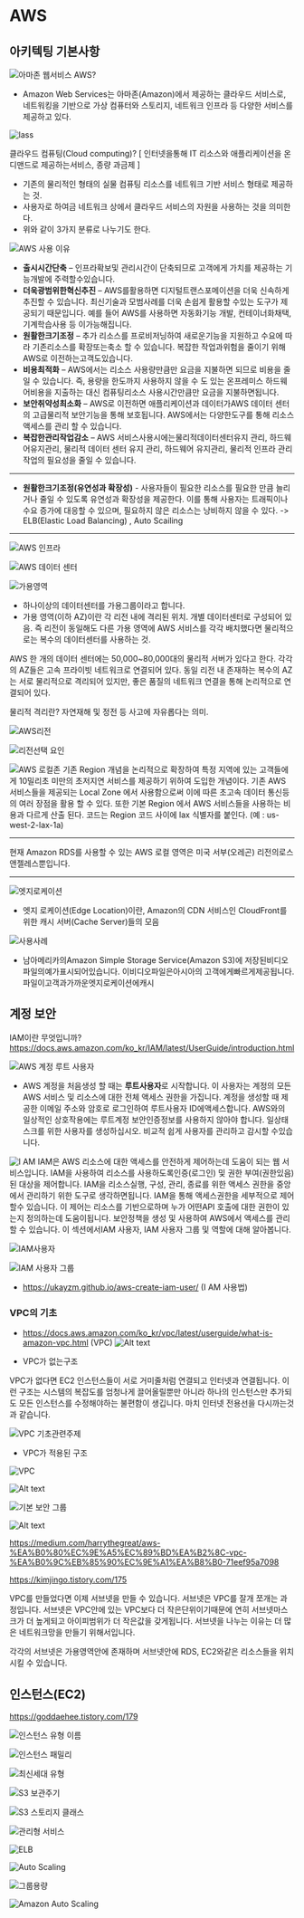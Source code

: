 # AWS
## 아키텍팅 기본사항
![아마존 웹서비스](Image/image.png)
AWS? 
 - Amazon Web Services는 아마존(Amazon)에서 제공하는 클라우드 서비스로, 네트워킹을 기반으로 가상 컴퓨터와 스토리지, 네트워크 인프라 등 다양한 서비스를 제공하고 있다.

![Iass](Image/image-26.png)

클라우드 컴퓨팅(Cloud computing)?
[ 인터넷을통해 IT 리소스와 애플리케이션을 온디맨드로 제공하는서비스, 종량 과금제 ]

 - 기존의 물리적인 형태의 실물 컴퓨팅 리소스를 네트워크 기반 서비스 형태로 제공하는 것.
 - 사용자로 하여금 네트워크 상에서 클라우드 서비스의 자원을 사용하는 것을 의미한다.
 - 위와 같이 3가지 분류로 나누기도 한다.



![AWS 사용 이유](Image/image-2.png)
- **출시시간단축** – 인프라확보및  관리시간이 단축되므로 고객에게 가치를 제공하는 기능개발에 주력할수있습니다.
- **더욱광범위한혁신추진** – AWS를활용하면 디지털트랜스포메이션을 더욱 신속하게 추진할 수 있습니다. 최신기술과 모범사례를 더욱 손쉽게 활용할 수있는 도구가 제공되기 때문입니다. 예를 들어 AWS를 사용하면 자동화기능 개발, 컨테이너화채택, 기계학습사용 등 이가능해집니다.
- **원활한크기조정** – 추가 리소스를 프로비저닝하여 새로운기능을 지원하고 수요에 따라 기존리소스를 확장또는축소 할 수 있습니다.
복잡한 작업과위험을 줄이기 위해 AWS로 이전하는고객도있습니다.
- **비용최적화** – AWS에서는 리소스 사용량만큼만 요금을 지불하면 되므로 비용을 줄일 수 있습니다. 즉, 용량을 한도까지 사용하지 않을 수 도 있는 온프레미스 하드웨어비용을 지출하는 대신 컴퓨팅리소스 사용시간만큼만 요금을 지불하면됩니다.
- **보안취약성최소화** – AWS로 이전하면 애플리케이션과 데이터가AWS 데이터 센터의 고급물리적 보안기능을 통해 보호됩니다. AWS에서는 다양한도구를 통해 리소스 액세스를 관리 할 수 있습니다.
- **복잡한관리작업감소** – AWS 서비스사용시에는물리적데이터센터유지 관리, 하드웨어유지관리, 물리적 데이터 센터 유지 관리, 하드웨어 유지관리, 물리적 인프라 관리 작업의 필요성을 줄일 수 있습니다.
--------------------------------------
- **원활한크기조정(유연성과 확장성)** -
사용자들이 필요한 리소스를 필요한 만큼 늘리거나 줄일 수 있도록 유연성과 확장성을 제공한다. 이를 통해 사용자는 트래픽이나 수요 증가에 대응할 수 있으며, 필요하지 않은 리소스는 낭비하지 않을 수 있다. -> ELB(Elastic Load Balancing) , Auto Scailing
--------------------------------------


![AWS 인프라](Image/image-3.png)

![AWS 데이터 센터](Image/image-4.png)

![가용영역](Image/image-5.png)
- 하나이상의 데이터센터를 가용그룹이라고 합니다.
- 가용 영역(이하 AZ)이란 각 리전 내에 격리된 위치.
개별 데이터센터로 구성되어 있음.
즉 리전이 동일해도 다른 가용 영역에 AWS 서비스를 각각 배치했다면 물리적으로는 복수의 데이터센터를 사용하는 것.
 
AWS 한 개의 데이터 센터에는 50,000~80,000대의 물리적 서버가 있다고 한다.
각각의 AZ들은 고속 프라이빗 네트워크로 연결되어 있다.
동일 리전 내 존재하는 복수의 AZ는 서로 물리적으로 격리되어 있지만, 좋은 품질의 네트워크 연결을 통해 논리적으로 연결되어 있다.

물리적 격리란?
자연재해 및 정전 등 사고에 자유롭다는 의미.


![AWS리전](Image/image-6.png)

![리전선택 요인](Image/image-7.png)

![AWS 로컬존](Image/image-8.png)
기존 Region 개념을 논리적으로 확장하여 특정 지역에 있는 고객들에게 10밀리초 미만의 초저지연 서비스를 제공하기 위하여 도입한 개념이다. 기존 AWS 서비스들을 제공되는 Local Zone 에서 사용함으로써 이에 따른 초고속 데이터 통신등의 여러 장점을 활용 할 수 있다. 또한 기본 Region 에서 AWS 서비스들을 사용하는 비용과 다르게 산출 된다.
코드는 Region 코드 사이에 lax 식별자를 붙인다. (예 : us-west-2-lax-1a)

--------------------------------------

현재 Amazon RDS를 사용할 수 있는 AWS 로컬 영역은 미국 서부(오레곤) 리전의로스앤젤레스뿐입니다.

--------------------------------------

![엣지로케이션](Image/image-9.png)

- 엣지 로케이션(Edge Location)이란, Amazon의 CDN 서비스인 CloudFront를 위한 캐시 서버(Cache Server)들의 모음

![사용사례](Image/image-10.png)

- 남아메리카의Amazon Simple Storage Service(Amazon S3)에 저장된비디오파일의예가표시되어있습니다. 이비디오파일은아시아의 고객에게빠르게제공됩니다. 파일이고객과가까운엣지로케이션에캐시


## 계정 보안

IAM이란 무엇입니까?
https://docs.aws.amazon.com/ko_kr/IAM/latest/UserGuide/introduction.html

![AWS 계정 루트 사용자](Image/image-11.png)
- AWS 계정을 처음생성 할 때는 **루트사용자**로 시작합니다. 
이 사용자는 계정의 모든AWS 서비스 및 리소스에 대한 전체 액세스 권한을 가집니다. 계정을 생성할 때 제공한 이메일 주소와 암호로 로그인하여 루트사용자 ID에액세스합니다. AWS와의 일상적인 상호작용에는 루트계정 보안인증정보를 사용하지 않아야 합니다. 일상태스크를 위한 사용자를 생성하십시오. 비교적 쉽게 사용자를 관리하고 감시할 수있습니다.


![I AM](Image/image-12.png)
IAM은 AWS 리소스에 대한 액세스를 안전하게 제어하는데 도움이 되는 웹 서비스입니다. IAM을 사용하여 리소스를 사용하도록인증(로그인) 및 권한 부여(권한있음)된 대상을 제어합니다.
IAM을 리소스실행, 구성, 관리, 종료를 위한 액세스 권한을 중앙에서 관리하기 위한 도구로 생각하면됩니다. IAM을 통해 액세스권한을 세부적으로 제어할수 있습니다. 이 제어는 리소스를 기반으로하며 누가 어떤API 호출에 대한 권한이 있는지 정의하는데 도움이됩니다.
보안정책을 생성 및 사용하여 AWS에서 액세스를 관리 할 수 있습니다. 이 섹션에서IAM 사용자, IAM 사용자 그룹 및 역할에 대해 알아봅니다.


![IAM사용자](Image/image-13.png)

![IAM 사용자 그룹](Image/image-19.png)

- https://ukayzm.github.io/aws-create-iam-user/ (I AM 사용법)

### VPC의 기초
 - https://docs.aws.amazon.com/ko_kr/vpc/latest/userguide/what-is-amazon-vpc.html (VPC)
![Alt text](Image/image-17.png)

- VPC가 없는구조

VPC가 없다면 EC2 인스턴스들이 서로 거미줄처럼 연결되고 인터넷과 연결됩니다. 이런 구조는 시스템의 복잡도를 엄청나게 끌어올릴뿐만 아니라 하나의 인스턴스만 추가되도 모든 인스턴스를 수정해야하는 불편함이 생깁니다. 마치 인터넷 전용선을 다시까는것과 같습니다.

![VPC 기초관련주제](Image/image-18.png)
- VPC가 적용된 구조

![VPC](Image/image-15.png)

![Alt text](Image/image-16.png)

![기본 보안 그룹](Image/image-20.png)

![Alt text](Image/image-21.png)

https://medium.com/harrythegreat/aws-%EA%B0%80%EC%9E%A5%EC%89%BD%EA%B2%8C-vpc-%EA%B0%9C%EB%85%90%EC%9E%A1%EA%B8%B0-71eef95a7098

https://kimjingo.tistory.com/175


VPC를 만들었다면 이제 서브넷을 만들 수 있습니다. 서브넷은 VPC를 잘개 쪼개는 과정입니다. 서브넷은 VPC안에 있는 VPC보다 더 작은단위이기때문에 연히 서브넷마스크가 더 높게되고 아이피범위가 더 작은값을 갖게됩니다. 서브넷을 나누는 이유는 더 많은 네트워크망을 만들기 위해서입니다.

각각의 서브넷은 가용영역안에 존재하며 서브넷안에 RDS, EC2와같은 리소스들을 위치시킬 수 있습니다.


## 인스턴스(EC2)

https://goddaehee.tistory.com/179

![인스턴스 유형 이름](Image/image-22.png)

![인스턴스 패밀리](Image/image-23.png)

![최신세대 유형](Image/image-24.png)

![S3 보관주기](Image/image-25.png)

![S3 스토리지 클래스](image-5.png)

![관리형 서비스](image.png)

![ELB](image-1.png)

![Auto Scaling](image-2.png)

![그룹용량](image-3.png)

![Amazon Auto Scaling](image-4.png)